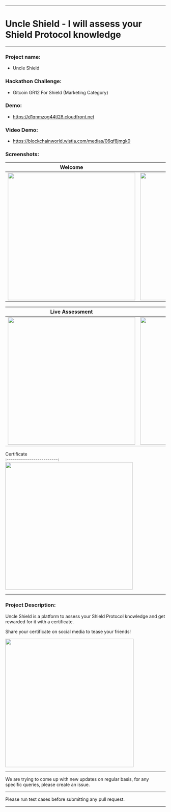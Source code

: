 *****************************************************************************

# Uncle Shield - I will assess your Shield Protocol knowledge

*****************************************************************************

### Project name:
- Uncle Shield

### Hackathon Challenge:
- Gitcoin GR12 For Shield (Marketing Category)

### Demo:
- https://d1qnmzog44tl28.cloudfront.net

### Video Demo:
- https://blockchainworld.wistia.com/medias/06qf8jmgk0

### Screenshots:
Welcome                    |  Enter Details
:-------------------------:|:-------------------------:
<img src="https://uncleshield.s3.amazonaws.com/ss1.png" width="400">  |  <img src="https://uncleshield.s3.amazonaws.com/ss2.png" width="400">

Live Assessment                    |  Summary
:-------------------------:|:-------------------------:
<img src="https://uncleshield.s3.amazonaws.com/ss3.png" width="400">  |  <img src="https://uncleshield.s3.amazonaws.com/ss4.png" width="400">

Certificate                    
:-------------------------:
<img src="https://uncleshield.s3.amazonaws.com/ss5.png" width="400">

---------------------
### Project Description:

Uncle Shield is a platform to assess your Shield Protocol knowledge and get rewarded for it with a certificate.

Share your certificate on social media to tease your friends!

<img width="403" align="center" src="https://d1qnmzog44tl28.cloudfront.net/images/welcome_anim.gif">

*****************************************************************************

We are trying to come up with new updates on regular basis, for any specific queries, please create an issue.

*****************************************************************************

Please run test cases before submitting any pull request.

*****************************************************************************
